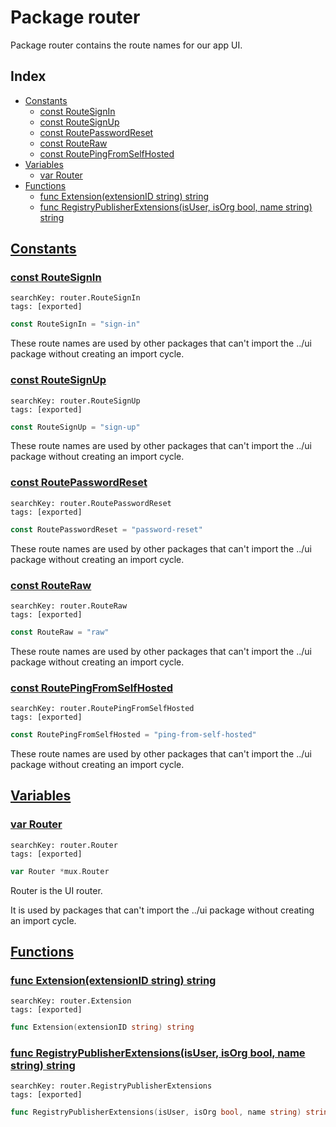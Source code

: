 # Package router

Package router contains the route names for our app UI. 

## Index

* [Constants](#const)
    * [const RouteSignIn](#RouteSignIn)
    * [const RouteSignUp](#RouteSignUp)
    * [const RoutePasswordReset](#RoutePasswordReset)
    * [const RouteRaw](#RouteRaw)
    * [const RoutePingFromSelfHosted](#RoutePingFromSelfHosted)
* [Variables](#var)
    * [var Router](#Router)
* [Functions](#func)
    * [func Extension(extensionID string) string](#Extension)
    * [func RegistryPublisherExtensions(isUser, isOrg bool, name string) string](#RegistryPublisherExtensions)


## <a id="const" href="#const">Constants</a>

### <a id="RouteSignIn" href="#RouteSignIn">const RouteSignIn</a>

```
searchKey: router.RouteSignIn
tags: [exported]
```

```Go
const RouteSignIn = "sign-in"
```

These route names are used by other packages that can't import the ../ui package without creating an import cycle. 

### <a id="RouteSignUp" href="#RouteSignUp">const RouteSignUp</a>

```
searchKey: router.RouteSignUp
tags: [exported]
```

```Go
const RouteSignUp = "sign-up"
```

These route names are used by other packages that can't import the ../ui package without creating an import cycle. 

### <a id="RoutePasswordReset" href="#RoutePasswordReset">const RoutePasswordReset</a>

```
searchKey: router.RoutePasswordReset
tags: [exported]
```

```Go
const RoutePasswordReset = "password-reset"
```

These route names are used by other packages that can't import the ../ui package without creating an import cycle. 

### <a id="RouteRaw" href="#RouteRaw">const RouteRaw</a>

```
searchKey: router.RouteRaw
tags: [exported]
```

```Go
const RouteRaw = "raw"
```

These route names are used by other packages that can't import the ../ui package without creating an import cycle. 

### <a id="RoutePingFromSelfHosted" href="#RoutePingFromSelfHosted">const RoutePingFromSelfHosted</a>

```
searchKey: router.RoutePingFromSelfHosted
tags: [exported]
```

```Go
const RoutePingFromSelfHosted = "ping-from-self-hosted"
```

These route names are used by other packages that can't import the ../ui package without creating an import cycle. 

## <a id="var" href="#var">Variables</a>

### <a id="Router" href="#Router">var Router</a>

```
searchKey: router.Router
tags: [exported]
```

```Go
var Router *mux.Router
```

Router is the UI router. 

It is used by packages that can't import the ../ui package without creating an import cycle. 

## <a id="func" href="#func">Functions</a>

### <a id="Extension" href="#Extension">func Extension(extensionID string) string</a>

```
searchKey: router.Extension
tags: [exported]
```

```Go
func Extension(extensionID string) string
```

### <a id="RegistryPublisherExtensions" href="#RegistryPublisherExtensions">func RegistryPublisherExtensions(isUser, isOrg bool, name string) string</a>

```
searchKey: router.RegistryPublisherExtensions
tags: [exported]
```

```Go
func RegistryPublisherExtensions(isUser, isOrg bool, name string) string
```


